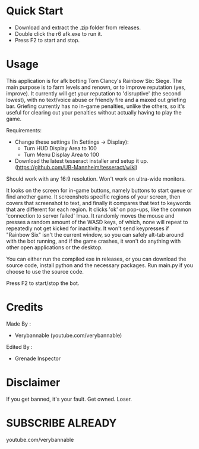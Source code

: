 # Quick Start
- Download and extract the .zip folder from releases.
- Double click the r6 afk.exe to run it.
- Press F2 to start and stop.

# Usage
This application is for afk botting Tom Clancy's Rainbow Six: Siege. The main purpose is to farm levels and renown, or to improve reputation (yes, improve).
It currently will get your reputation to 'disruptive' (the second lowest), with no text/voice abuse or friendly fire and a maxed out griefing bar.
Griefing currently has no in-game penalties, unlike the others, so it's useful for clearing out your penalties without actually having to play the game.

Requirements:
- Change these settings (In Settings -> Display):
  - Turn HUD Display Area to 100
  - Turn Menu Display Area to 100
- Download the latest tesseract installer and setup it up. (https://github.com/UB-Mannheim/tesseract/wiki)

Should work with any 16:9 resolution. Won't work on ultra-wide monitors.

It looks on the screen for in-game buttons, namely buttons to start queue or find another game. It screenshots specific regions of your screen, then covers that screenshot to text, and finally it compares that text to keywords that are different for each region.
It clicks 'ok' on pop-ups, like the common 'connection to server failed' lmao.
It randomly moves the mouse and presses a random amount of the WASD keys, of which, none will repeat to repeatedly not get kicked for inactivity.
It won't send keypresses if "Rainbow Six" isn't the current window, so you can safely alt-tab around with the bot running, and if the game crashes, it won't
do anything with other open applications or the desktop.

You can either run the compiled exe in releases, or you can download the source code, install python and the necessary packages.
Run main.py if you choose to use the source code.

Press F2 to start/stop the bot.

# Credits 
Made By :
- Verybannable (youtube.com/verybannable)

Edited By : 
- Grenade Inspector 

# Disclaimer
If you get banned, it's your fault. Get owned. Loser. 

# SUBSCRIBE ALREADY
youtube.com/verybannable
